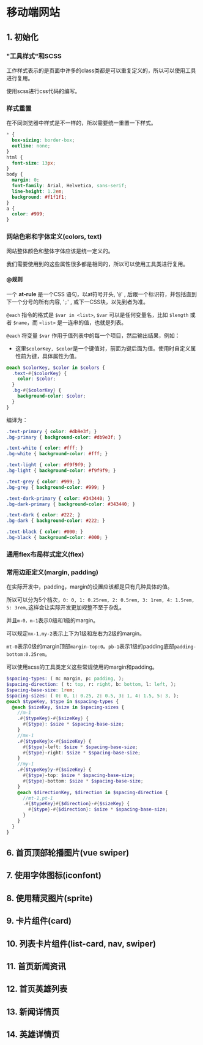 # 移动端网站

## 1. 初始化

### "工具样式"和SCSS

工作样式表示的是页面中许多的class类都是可以重复定义的，所以可以使用工具进行复用。

使用scss进行css代码的编写。

### 样式重置

在不同浏览器中样式是不一样的，所以需要统一重置一下样式。

```scss
* { 
  box-sizing: border-box;
  outline: none;
}
html {
  font-size: 13px;
}
body {
  margin: 0;
  font-family: Arial, Helvetica, sans-serif;
  line-height: 1.2em;
  background: #f1f1f1;
}
a {
  color: #999;
}
```

### 网站色彩和字体定义(colors, text)

网站整体颜色和整体字体应该是统一定义的。

我们需要使用到的这些属性很多都是相同的，所以可以使用工具类进行复用。

#### @规则

一个 **at-rule** 是一个CSS 语句，以at符号开头, '`@`' , 后跟一个标识符，并包括直到下一个分号的所有内容, '`;`' , 或下一CSS块，以先到者为准。

`@each` 指令的格式是 `$var in <list>`, `$var` 可以是任何变量名，比如 `$length` 或者 `$name`，而 `<list>` 是一连串的值，也就是列表。

`@each` 将变量 `$var` 作用于值列表中的每一个项目，然后输出结果，例如：

- 这里`$colorKey, $color`是一个键值对，前面为键后面为值。使用时自定义属性前为键，具体属性为值。

```scss
@each $colorKey, $color in $colors {
  .text-#{$colorKey} {
    color: $color;
  }
  .bg-#{$colorKey} {
    background-color: $color;
  }
}
```

编译为：

```scss
.text-primary { color: #db9e3f; }
.bg-primary { background-color: #db9e3f; }

.text-white { color: #fff; }
.bg-white { background-color: #fff; }

.text-light { color: #f9f9f9; }
.bg-light { background-color: #f9f9f9; }

.text-grey { color: #999; }
.bg-grey { background-color: #999; }

.text-dark-primary { color: #343440; }
.bg-dark-primary { background-color: #343440; }

.text-dark { color: #222; }
.bg-dark { background-color: #222; }

.text-black { color: #000; }
.bg-black { background-color: #000; }
```

### 通用flex布局样式定义(flex)



### 常用边距定义(margin, padding)

在实际开发中，padding，margin的设置应该都是只有几种具体的值。

所以可以分为5个档次，`0: 0, 1: 0.25rem, 2: 0.5rem, 3: 1rem, 4: 1.5rem, 5: 3rem,`这样会让实际开发更加规整不至于杂乱。

并且`m-0，m-1`表示0级和1级的margin。

可以规定`mx-1,my-2`表示上下为1级和左右为2级的margin。

`mt-0`表示0级的margin顶部`margin-top:0`。`pb-1`表示1级的padding底部`padding-bottom:0.25rem`。

可以使用scss的工具类定义这些常规使用的margin和padding。

```scss
$spacing-types: ( m: margin, p: padding, );
$spacing-direction: ( t: top, r: right, b: bottom, l: left, );
$spacing-base-size: 1rem;
$spacing-sizes: ( 0: 0, 1: 0.25, 2: 0.5, 3: 1, 4: 1.5, 5: 3, );
@each $typeKey, $type in $spacing-types {
  @each $sizeKey, $size in $spacing-sizes {
    //m-1
    .#{$typeKey}-#{$sizeKey} {
      #{$type}: $size * $spacing-base-size;
    }
    //mx-1
    .#{$typeKey}x-#{$sizeKey} {
      #{$type}-left: $size * $spacing-base-size;
      #{$type}-right: $size * $spacing-base-size;
    }
    //my-1
    .#{$typeKey}y-#{$sizeKey} {
      #{$type}-top: $size * $spacing-base-size;
      #{$type}-bottom: $size * $spacing-base-size;
    }
    @each $directionKey, $direction in $spacing-direction {
      //mt-1,pt-1
      .#{$typeKey}#{$direction}-#{$sizeKey} {
        #{$type}-#{$direction}: $size * $spacing-base-size;
      }
    }
  }
}

```

## 6. 首页顶部轮播图片(vue swiper)



## 7. 使用字体图标(iconfont)

## 8. 使用精灵图片(sprite)

## 9. 卡片组件(card)

## 10. 列表卡片组件(list-card, nav, swiper)

## 11. 首页新闻资讯

## 12. 首页英雄列表

## 13. 新闻详情页

## 14. 英雄详情页